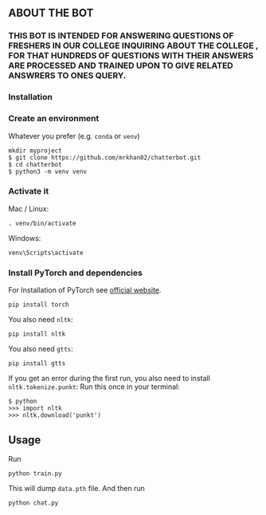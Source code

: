 ## ABOUT THE BOT 
### THIS BOT IS INTENDED FOR ANSWERING QUESTIONS OF FRESHERS IN OUR COLLEGE INQUIRING ABOUT THE COLLEGE , FOR THAT HUNDREDS OF QUESTIONS WITH THEIR ANSWERS ARE PROCESSED AND TRAINED UPON TO GIVE RELATED ANSWRERS TO ONES QUERY.

### Installation

### Create an environment
Whatever you prefer (e.g. `conda` or `venv`)
```console
mkdir myproject
$ git clone https://github.com/mrkhan02/chatterbot.git
$ cd chatterbot
$ python3 -m venv venv
```

### Activate it
Mac / Linux:
```console
. venv/bin/activate
```
Windows:
```console
venv\Scripts\activate
```
### Install PyTorch and dependencies

For Installation of PyTorch see [official website](https://pytorch.org/).
 ```console
pip install torch
 ```

You also need `nltk`:
 ```console
pip install nltk
 ```
 You also need `gtts`:
 ```console
pip install gtts
 ```

If you get an error during the first run, you also need to install `nltk.tokenize.punkt`:
Run this once in your terminal:
 ```console
$ python
>>> import nltk
>>> nltk.download('punkt')
```

## Usage
Run
```console
python train.py
```
This will dump `data.pth` file. And then run
```console
python chat.py
```

